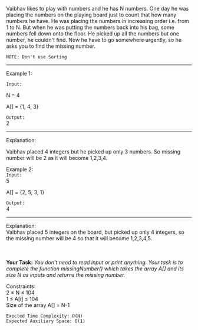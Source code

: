 Vaibhav likes to play with numbers and he has N numbers. One day he was placing the numbers on the playing board just to count that how many numbers he have. He was placing the numbers in increasing order i.e. from 1 to N. But when he was putting the numbers back into his bag, some numbers fell down onto the floor. He picked up all the numbers but one number, he couldn't find. Now he have to go somewhere urgently, so he asks you to find the missing number.

``
NOTE: Don't use Sorting
``
<br><hr>

Example 1:

``Input:``

 N = 4
 
 A[] = {1, 4, 3}

``Output:``
<br>
2     
<hr>

Explanation:

Vaibhav placed 4 integers but he picked up only 3 numbers. So missing number will be 2 as it will become 1,2,3,4.
  
Example 2:
<br>
``
Input:                        
``
<br>
  5
  
  A[] = {2, 5, 3, 1}

``
Output:
``
<br>
  4
<hr>  
Explanation:
<br>
Vaibhav placed 5 integers on the board, but picked up only 4 integers, so the missing number will be 4 so that it will become 1,2,3,4,5.

<br><br>
<b>Your Task:</b>
<i>You don't need to read input or print anything. Your task is to complete the function missingNumber() which takes the array A[] and its size N as inputs and returns the missing number.</i>
<br>
  
  Constraints:<br>
  2 ≤ N ≤ 104<br>
  1 ≤ A[i] ≤ 104<br>
  Size of the array A[] = N-1 
  
```
Exected Time Complexity: O(N)
Expected Auxiliary Space: O(1)
```
